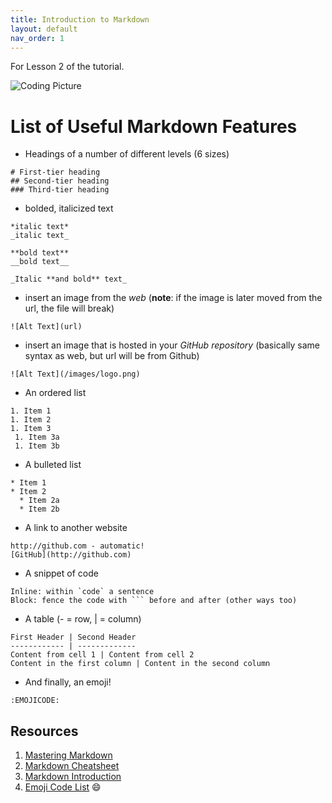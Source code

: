 ```yaml
---
title: Introduction to Markdown
layout: default
nav_order: 1
---
```

  
  For Lesson 2 of the tutorial.
  
  ![Coding Picture](https://thumbor.forbes.com/thumbor/640x640/https://blogs-images.forbes.com/forbestechcouncil/files/2019/01/canva-photo-editor-8-7.jpg?width=960)
  
  # List of Useful Markdown Features
  * Headings of a number of different levels (6 sizes)
  ```
  # First-tier heading
  ## Second-tier heading
  ### Third-tier heading
  ```
  * bolded, italicized text
  ```
  *italic text*
  _italic text_
  
  **bold text**
  __bold text__
  
  _Italic **and bold** text_
  ```
  * insert an image from the *web* (**note**: if the image is later moved from the url, the file will break)
  ```
  ![Alt Text](url)
  ```
  * insert an image that is hosted in your *GitHub repository* (basically same syntax as web, but url will be from Github)
  ```
 ![Alt Text](/images/logo.png)
  ```
  * An ordered list
  ```
1. Item 1
1. Item 2
1. Item 3
   1. Item 3a
   1. Item 3b
  ```
  * A bulleted list
  ```
  * Item 1
  * Item 2
    * Item 2a
    * Item 2b
  ```
  * A link to another website
  ```
http://github.com - automatic!
[GitHub](http://github.com)
  ```
  * A snippet of code
  ```
  Inline: within `code` a sentence
  Block: fence the code with ``` before and after (other ways too)
  ```
  * A table (- = row, | = column)
  ```
  First Header | Second Header
------------ | -------------
Content from cell 1 | Content from cell 2
Content in the first column | Content in the second column
  ```
  * And finally, an emoji!
  ```
  :EMOJICODE:
  ```

## Resources
1. [Mastering Markdown](https://guides.github.com/features/mastering-markdown/)
2. [Markdown Cheatsheet](https://github.com/adam-p/markdown-here/wiki/Markdown-Cheatsheet)
3. [Markdown Introduction](https://daringfireball.net/projects/markdown/)
4. [Emoji Code List](https://github.com/ikatyang/emoji-cheat-sheet/blob/master/README.md) 😄
